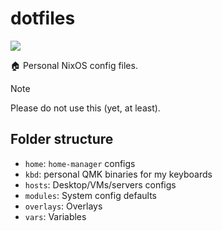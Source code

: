 # dotfiles

<img src="https://img.shields.io/static/v1?label=Flake&message=check&style=flat&logo=nixos&colorA=24273A&colorB=9173ff&logoColor=CAD3F5p">

🏠 Personal NixOS config files.

> [!NOTE]
> Please do not use this (yet, at least).

## Folder structure

- `home`: `home-manager` configs
- `kbd`: personal QMK binaries for my keyboards
- `hosts`: Desktop/VMs/servers configs
- `modules`: System config defaults
- `overlays`: Overlays 
- `vars`: Variables 
